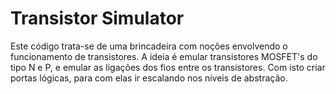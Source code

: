# Transistor Simulator

Este código trata-se de uma brincadeira com noções envolvendo o funcionamento de transistores. A ideia é emular transistores MOSFET's do tipo N e P, e emular as ligações dos fios entre os transistores. Com isto criar portas lógicas, para com elas ir escalando nos níveis de abstração.


